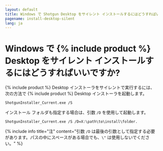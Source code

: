 ```yaml
---
layout: default
title: Windows で Shotgun Desktop をサイレント インストールするにはどうすればいいですか?
pagename: install-desktop-silent
lang: ja
---
```


# Windows で {% include product %} Desktop をサイレント インストールするにはどうすればいいですか?

{% include product %} Desktop インストーラをサイレントで実行するには、次の方法で {% include product %} Desktop インストーラを起動します。

`ShotgunInstaller_Current.exe /S`

インストール フォルダも指定する場合は、引数 `/D` を使用して起動します。

`ShotgunInstaller_Current.exe /S /D=X:\path\to\install\folder.`

{% include info title="注" content="引数 `/D` は最後の引数として指定する必要があります。パスの中にスペースがある場合でも、`\"` は使用しないでください。" %}